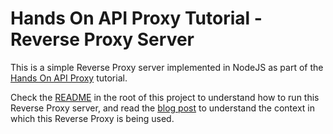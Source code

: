 # Hands On API Proxy Tutorial - Reverse Proxy Server

This is a simple Reverse Proxy server implemented in NodeJS as part of the [Hands On API Proxy](https://blog.approov.io/hands-on-mobile-api-security-using-a-proxy-to-protect-api-keys) tutorial.

Check the [README](/README.md) in the root of this project to understand how to run this Reverse Proxy server, and read the [blog post](https://blog.approov.io/hands-on-mobile-api-security-using-a-proxy-to-protect-api-keys) to understand the context in which this Reverse Proxy is being used.
